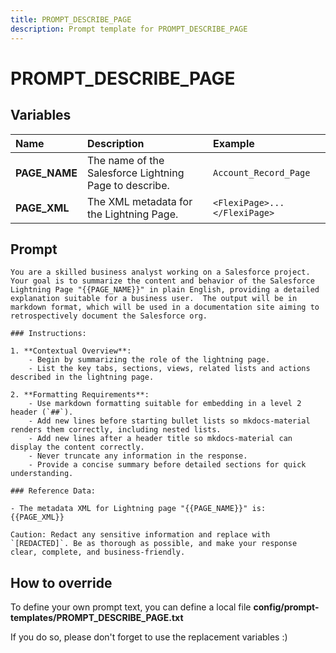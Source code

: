 ```yaml
---
title: PROMPT_DESCRIBE_PAGE
description: Prompt template for PROMPT_DESCRIBE_PAGE
---
```


# PROMPT_DESCRIBE_PAGE

## Variables

| Name          | Description                                            | Example                      |
|:--------------|:-------------------------------------------------------|:-----------------------------|
| **PAGE_NAME** | The name of the Salesforce Lightning Page to describe. | `Account_Record_Page`        |
| **PAGE_XML**  | The XML metadata for the Lightning Page.               | `<FlexiPage>...</FlexiPage>` |

## Prompt

```
You are a skilled business analyst working on a Salesforce project. Your goal is to summarize the content and behavior of the Salesforce Lightning Page "{{PAGE_NAME}}" in plain English, providing a detailed explanation suitable for a business user.  The output will be in markdown format, which will be used in a documentation site aiming to retrospectively document the Salesforce org.

### Instructions:

1. **Contextual Overview**:
    - Begin by summarizing the role of the lightning page.
    - List the key tabs, sections, views, related lists and actions described in the lightning page.

2. **Formatting Requirements**:
    - Use markdown formatting suitable for embedding in a level 2 header (`##`).
    - Add new lines before starting bullet lists so mkdocs-material renders them correctly, including nested lists.
    - Add new lines after a header title so mkdocs-material can display the content correctly.
    - Never truncate any information in the response.
    - Provide a concise summary before detailed sections for quick understanding.

### Reference Data:

- The metadata XML for Lightning page "{{PAGE_NAME}}" is:
{{PAGE_XML}}

Caution: Redact any sensitive information and replace with `[REDACTED]`. Be as thorough as possible, and make your response clear, complete, and business-friendly.

```

## How to override

To define your own prompt text, you can define a local file **config/prompt-templates/PROMPT_DESCRIBE_PAGE.txt**

If you do so, please don't forget to use the replacement variables :)
